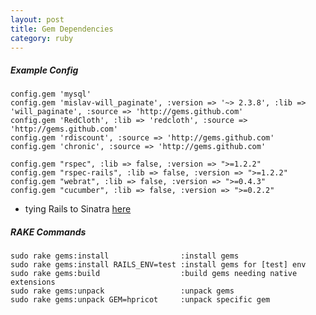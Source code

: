 ```yaml
---
layout: post
title: Gem Dependencies
category: ruby
---
```


##### Example Config
    config.gem 'mysql'
    config.gem 'mislav-will_paginate', :version => '~> 2.3.8', :lib => 'will_paginate', :source => 'http://gems.github.com'
    config.gem 'RedCloth', :lib => 'redcloth', :source => 'http://gems.github.com'
    config.gem 'rdiscount', :source => 'http://gems.github.com'
    config.gem 'chronic', :source => 'http://gems.github.com'

    config.gem "rspec", :lib => false, :version => ">=1.2.2"
    config.gem "rspec-rails", :lib => false, :version => ">=1.2.2"
    config.gem "webrat", :lib => false, :version => ">=0.4.3"
    config.gem "cucumber", :lib => false, :version => ">=0.2.2"


* tying Rails to Sinatra [here](http://m.onkey.org/tags/sinatra)

##### RAKE Commands
    sudo rake gems:install                :install gems
    sudo rake gems:install RAILS_ENV=test :install gems for [test] env
    sudo rake gems:build                  :build gems needing native extensions
    sudo rake gems:unpack                 :unpack gems
    sudo rake gems:unpack GEM=hpricot     :unpack specific gem
